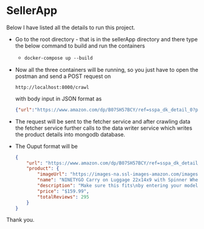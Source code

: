 # SellerApp

Below I have listed all the details to run this project.

- Go to the root directory - that is in the sellerApp directory and there type the below command to build and run the containers

  - ```dockerfile
    docker-compose up --build
    ```

- Now all the three containers will be running, so you just have to open the postman and send a POST request on 

  ```
  http://localhost:8000/crawl
  ```

   with body input in JSON format as

  ```json
  {"url":"https://www.amazon.com/dp/B07SH57BCY/ref=sspa_dk_detail_0?psc=1&pd_rd_i=B07SH57BCY&pd_rd_w=rv6Ca&pf_rd_p=5d846283-ed3e-4512-a744-a30f97c5d738&pd_rd_wg=8k0DC&pf_rd_r=KC781B3KTG8VCBG19X5B&pd_rd_r=7164a4eb-2476-4fd0-ae10-507244a0948c&spLa=ZW5jcnlwdGVkUXVhbGlmaWVyPUExUTA5WENQVjQ4WlJUJmVuY3J5cHRlZElkPUEwMDQwMTg1MTdMNFFMUENJSk0xUCZlbmNyeXB0ZWRBZElkPUEwMDM4MDUxMUxBVlA1UllCRUFYQSZ3aWRnZXROYW1lPXNwX2RldGFpbF90aGVtYXRpYyZhY3Rpb249Y2xpY2tSZWRpcmVjdCZkb05vdExvZ0NsaWNrPXRydWU="}
  ```

- The request will be sent to the fetcher service and after crawling data the fetcher service further calls to the data writer service which writes the product details into mongodb database.

- The Ouput format will be

  ```json
  {
      "url": "https://www.amazon.com/dp/B07SH57BCY/ref=sspa_dk_detail_0?psc=1&pd_rd_i=B07SH57BCY&pd_rd_w=rv6Ca&pf_rd_p=5d846283-ed3e-4512-a744-a30f97c5d738&pd_rd_wg=8k0DC&pf_rd_r=KC781B3KTG8VCBG19X5B&pd_rd_r=7164a4eb-2476-4fd0-ae10-507244a0948c&spLa=ZW5jcnlwdGVkUXVhbGlmaWVyPUExUTA5WENQVjQ4WlJUJmVuY3J5cHRlZElkPUEwMDQwMTg1MTdMNFFMUENJSk0xUCZlbmNyeXB0ZWRBZElkPUEwMDM4MDUxMUxBVlA1UllCRUFYQSZ3aWRnZXROYW1lPXNwX2RldGFpbF90aGVtYXRpYyZhY3Rpb249Y2xpY2tSZWRpcmVjdCZkb05vdExvZ0NsaWNrPXRydWU=",
      "product": {
          "imageUrl": "https://images-na.ssl-images-amazon.com/images/I/81KfqjC8LAL._AC_SL1500_.jpg",
          "name": "NINETYGO Carry on Luggage 22x14x9 with Spinner Wheels, Hardside Carry on Suitcase with Front Pocket Lock Cover, Super Convenient & Lightweight for Business Travel (20\")",
          "description": "Make sure this fits\nby entering your model number.\n\n\nLightweight & Durable Hardshell: This carry on luggage is built from Covestro (former Germany BAYER MaterialScience). The 100% Makrolon Polycarbonate of the hardshell luggage is incredibly strong, scratch-resistant, lighter and more durable than aluminum and ABS. Package Dimensions: 15.0\" X 9.5\" X 22.5\", Capacity: 36 L, Weight: 6.4 lbs.\n\n\nUltra-silent & Multi-directional Spinner Dual Wheels: This 4-wheel spinner of carry on luggage 22x14x9 features wear-resistant, whisper-silent. Spinner wheels with TPE vibration dampen for increased lifespan and smoothness. The quiet smooth wheels of this spinner luggage turn 360 degrees making it easier to navigate around the terminal or narrow aisles.\n\n\nRetractable Handle with Flexible Heights: The 4 wheeled carry on luggage has a rigid 4-level telescoping push-button handle which locks firmly in place to give you ultimate control and comfort (shaking distance of the handle ≤ 0.6\").\n\n\nTSA Compatible Combination Zipper Lock: Acts to prevent theft, NO keys needed! Have peace of mind knowing your case is secured and your valuable items are fully protected in rolling luggage cover. No need to prepare in advance or worry about a damaged lock when a security agent inspects your hardshell luggage.\n\n\n5-Year Warranty & Satisfaction Guarantee: Our carry on suitcases have been tested to last the distance. If you have ANY concerns about your hardside luggage, please contact us and we will resolve the issue. Travel with our carry on suitcases and make your next journey a smooth ride!",
          "price": "$159.99",
          "totalReviews": 295
      }
  }
  ```

  

Thank you.